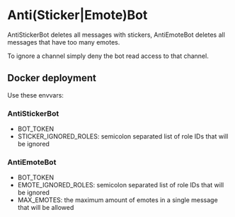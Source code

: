 # Anti(Sticker|Emote)Bot
AntiStickerBot deletes all messages with stickers, AntiEmoteBot deletes all messages that have too many emotes.

To ignore a channel simply deny the bot read access to that channel.

## Docker deployment
Use these envvars:

### AntiStickerBot
- BOT_TOKEN
- STICKER_IGNORED_ROLES: semicolon separated list of role IDs that will be ignored

### AntiEmoteBot
- BOT_TOKEN
- EMOTE_IGNORED_ROLES: semicolon separated list of role IDs that will be ignored
- MAX_EMOTES: the maximum amount of emotes in a single message that will be allowed
